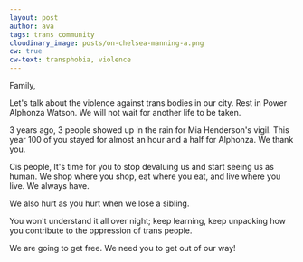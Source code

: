 ```yaml
---
layout: post
author: ava
tags: trans community
cloudinary_image: posts/on-chelsea-manning-a.png
cw: true
cw-text: transphobia, violence
---
```


Family,

Let's talk about the violence against trans bodies in our city. Rest in Power Alphonza Watson. We will not wait for another life to be taken.

3 years ago, 3 people showed up in the rain for Mia Henderson's vigil. This year 100 of you stayed for almost an hour and a half for Alphonza. We thank you.

Cis people,
It's time for you to stop devaluing us and start seeing us as human. We shop where you shop, eat where you eat, and live where you live. We always have.

We also hurt as you hurt when we lose a sibling.

You won't understand it all over night; keep learning, keep unpacking how you contribute to the oppression of trans people.

We are going to get free. We need you to get out of our way!
